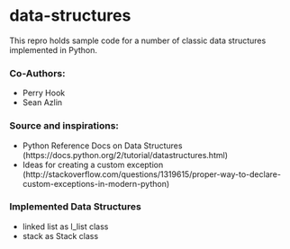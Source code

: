 data-structures
===============

<p>This repro holds sample code for a number of classic data structures implemented in Python.</p>

<h3>Co-Authors:</h3> 
<ul><li>Perry Hook</li><li>Sean Azlin</li></ul>
<h3>Source and inspirations:</h3><ul>
<li>Python Reference Docs on Data Structures (https://docs.python.org/2/tutorial/datastructures.html)</li>
<li>Ideas for creating a custom exception (http://stackoverflow.com/questions/1319615/proper-way-to-declare-custom-exceptions-in-modern-python)</li>
</ul>
<h3>Implemented Data Structures</h3>
<ul><li>linked list as l_list class</li>
<li>stack as Stack class</li>
</ul>
